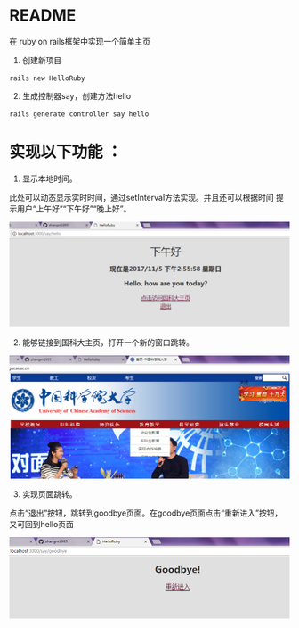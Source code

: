 # README

在 ruby on rails框架中实现一个简单主页

1. 创建新项目
```
rails new HelloRuby
```

2. 生成控制器say，创建方法hello
```
rails generate controller say hello
```

# 实现以下功能 ：

1. 显示本地时间。

此处可以动态显示实时时间，通过setInterval方法实现。并且还可以根据时间 提示用户“上午好”“下午好”“晚上好”。

<img src="/lib/01.png">

2. 能够链接到国科大主页，打开一个新的窗口跳转。

<img src="/lib/02.png">

3. 实现页面跳转。

点击“退出”按钮，跳转到goodbye页面。在goodbye页面点击“重新进入”按钮，又可回到hello页面

<img src="/lib/03.png">
